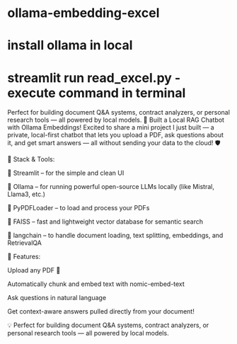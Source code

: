 # ollama-embedding-excel

# install ollama in local
# streamlit run read_excel.py  - execute command in terminal
Perfect for building document Q&amp;A systems, contract analyzers, or personal research tools — all powered by local models.
🧠 Built a Local RAG Chatbot with Ollama Embeddings!
Excited to share a mini project I just built — a private, local-first chatbot that lets you upload a PDF, ask questions about it, and get smart answers — all without sending your data to the cloud! 🛡️

🧰 Stack & Tools:

🔹 Streamlit – for the simple and clean UI

🔹 Ollama – for running powerful open-source LLMs locally (like Mistral, Llama3, etc.)

🔹 PyPDFLoader – to load and process your PDFs

🔹 FAISS – fast and lightweight vector database for semantic search

🔹 langchain – to handle document loading, text splitting, embeddings, and RetrievalQA

🚀 Features:

Upload any PDF 📄

Automatically chunk and embed text with nomic-embed-text

Ask questions in natural language

Get context-aware answers pulled directly from your document!

💡 Perfect for building document Q&A systems, contract analyzers, or personal research tools — all powered by local models.
